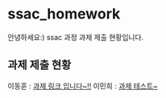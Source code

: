 # ssac_homework

안녕하세요:)
ssac 과정 과제 제출 현황입니다.

## 과제 제출 현황

이동훈 : [과제 링크 입니다~!!](https://www.github.com)
이민희 : [과제 테스트~](http:///www.google.com)
